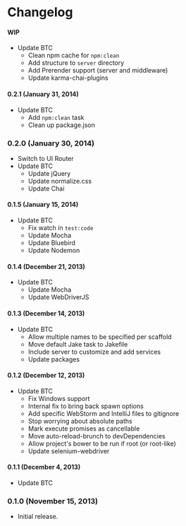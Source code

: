# Changelog

#### WIP
- Update BTC
  - Clean npm cache for `npm:clean`
  - Add structure to `server` directory
  - Add Prerender support (server and middleware)
  - Update karma-chai-plugins

#### 0.2.1 (January 31, 2014)
- Update BTC
  - Add `npm:clean` task
  - Clean up package.json

### 0.2.0 (January 30, 2014)
- Switch to UI Router
- Update BTC
  - Update jQuery
  - Update normalize.css
  - Update Chai

#### 0.1.5 (January 15, 2014)
- Update BTC
  - Fix watch in `test:code`
  - Update Mocha
  - Update Bluebird
  - Update Nodemon

#### 0.1.4 (December 21, 2013)
- Update BTC
  - Update Mocha
  - Update WebDriverJS

#### 0.1.3 (December 14, 2013)
- Update BTC
  - Allow multiple names to be specified per scaffold
  - Move default Jake task to Jakefile
  - Include server to customize and add services
  - Update packages

#### 0.1.2 (December 12, 2013)
- Update BTC
  - Fix Windows support
  - Internal fix to bring back spawn options
  - Add specific WebStorm and IntelliJ files to gitignore
  - Stop worrying about absolute paths
  - Mark execute promises as cancellable
  - Move auto-reload-brunch to devDependencies
  - Allow project's bower to be run if root (or root-like)
  - Update selenium-webdriver

#### 0.1.1 (December 4, 2013)
- Update BTC

### 0.1.0 (November 15, 2013)
- Initial release.
